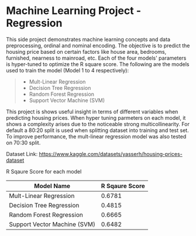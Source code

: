 # Machine Learning Project - Regression

This side project demonstrates machine learning concepts and data preprocessing, ordinal and nominal encoding. The objective is to predict the housing price based on certain factors like house area, bedrooms, furnished, nearness to mainroad, etc. Each of the four models' parameters is hyper-tuned to optimize the R square score. The following are the models used to train the model (Model 1 to 4 respectively): 

>- Mult-Linear Regression
>- Decision Tree Regression
>- Random Forest Regression
>- Support Vector Machine (SVM)

This project is shows useful insight in terms of different variables when predicting housing prices. When hyper tuning parmeters on each model, it shows a complexity arises due to the noticeable strong multicollinearity. For default a 80:20 split is used when splitting dataset into training and test set. To improve performance, the mult-linear regression model was also tested on 70:30 split. 

Dataset Link: https://www.kaggle.com/datasets/yasserh/housing-prices-dataset

R Sqaure Score for each model 

| Model Name | R Sqaure Score |
| -------- | ------- |
| Mult-Linear Regression | 0.6781 |
| Decision Tree Regression | 0.4815 |
| Random Forest Regression | 0.6665 |
| Support Vector Machine (SVM)  | 0.6482 |
